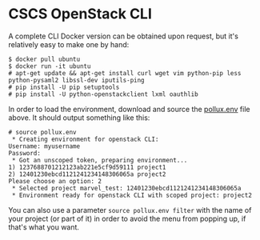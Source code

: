 # CSCS OpenStack CLI

A complete CLI Docker version can be obtained upon request, but it's relatively easy to make one by hand:

```
$ docker pull ubuntu
$ docker run -it ubuntu
# apt-get update && apt-get install curl wget vim python-pip less python-pysaml2 libssl-dev iputils-ping
# pip install -U pip setuptools
# pip install -U python-openstackclient lxml oauthlib
```

In order to load the environment, download and source the [pollux.env](pollux.env) file above. It should output something like this:
```
# source pollux.env
 * Creating environment for openstack CLI:
Username: myusername
Password: 
 * Got an unscoped token, preparing environment...
1) 1237688701212123ab221e5cf9d59111 project1
2) 12401230ebcd1121241234148306065a project2
Please choose an option: 2
 * Selected project marvel_test: 12401230ebcd1121241234148306065a
 * Environment ready for openstack CLI with scoped project: project2
```

You can also use a parameter ```source pollux.env filter``` with the name of your project (or part of it) in order to avoid the menu from popping up, if that's what you want.
